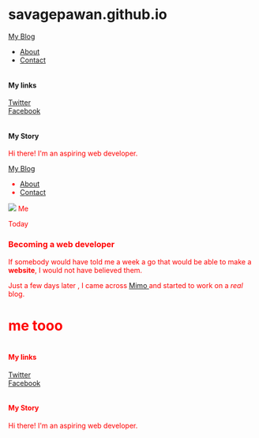 # savagepawan.github.io
<html>
<head>
<title>My Blog</title>
<link rel="stylesheet" type="text/css" href="1stproject.css">
</head>
<div id="header">
<div class="container">
<a id="header-title" href="index.html">My Blog</a>
<ul id="header-nav">
<li><a href="about.html">About</a></li>
<li><a href="mailto:me@me.com">Contact</a></li>
</ul>
</div>
</div>
<div id="footer">
<div class="container">
<div class="column">
<h4>My links</h4>
<p>
<a href="#">Twitter</a><br>
<a href="#">Facebook</a>
<div class="column">
<h4>My Story</h4>
<p><font color="red">Hi there! I'm an aspiring web developer.</p>
</div>
</div>
</div>
<html>
<head>
<link rel="stylesheet" type="text/css" href="assignment1.css" >
</head>
<div id="header">
<div class="container">
<a id="header-title" href="assignment1.css">My Blog</a>
<ul id="header-nav">
<li><a href="about.html">About</a></li>
<li><a href="mailto:me@me.com">Contact</a></li>
</ul>
</div>
</div>
<div id="content">
<div class="container">
<div class="post">
<div class="post-author">
<img src="me.jpg">
<span>Me</span>
</div>
<p class="post-date">Today</p>
<h3 class="post-title">Becoming a web developer</h3>
<div Class="post-content">
<p>If somebody would have told me a week a go that would be able to make a <strong>website</strong>, I would not have believed them.</p>
<p>Just a few days later , I came across <a href="https://getmimo.com">Mimo </a>and started to work on a <em>real</em> blog.</p>
<h1>me tooo
</div>
</div>
</div>
</div>
<div id="footer">
<div class="container">
<div class="column">
<h4>My links</h4>
<p>
<a href="#">Twitter</a><br>
<a href="#">Facebook</a>
</p>
</div>
<div class="column">
<h4>My Story</h4>
<p><font color="red">Hi there! I'm an aspiring web developer.

